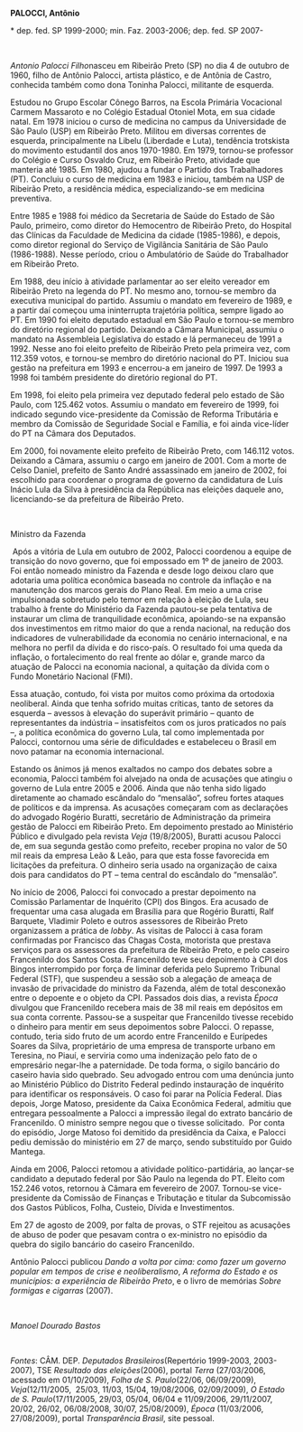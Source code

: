**PALOCCI, Antônio**

\* dep. fed. SP 1999-2000; min. Faz. 2003-2006; dep. fed. SP 2007-

 

*Antonio Palocci Filho*nasceu em Ribeirão Preto (SP) no dia 4 de outubro
de 1960, filho de Antônio Palocci, artista plástico, e de Antônia de
Castro, conhecida também como dona Toninha Palocci, militante de
esquerda.

Estudou no Grupo Escolar Cônego Barros, na Escola Primária Vocacional
Carmem Massaroto e no Colégio Estadual Otoniel Mota, em sua cidade
natal. Em 1978 iniciou o curso de medicina no campus da Universidade de
São Paulo (USP) em Ribeirão Preto. Militou em diversas correntes de
esquerda, principalmente na Libelu (Liberdade e Luta), tendência
trotskista do movimento estudantil dos anos 1970-1980. Em 1979,
tornou-se professor do Colégio e Curso Osvaldo Cruz, em Ribeirão Preto,
atividade que manteria até 1985. Em 1980, ajudou a fundar o Partido dos
Trabalhadores (PT). Concluiu o curso de medicina em 1983 e iniciou,
também na USP de Ribeirão Preto, a residência médica, especializando-se
em medicina preventiva.

Entre 1985 e 1988 foi médico da Secretaria de Saúde do Estado de São
Paulo, primeiro, como diretor do Hemocentro de Ribeirão Preto, do
Hospital das Clínicas da Faculdade de Medicina da cidade (1985-1986), e
depois, como diretor regional do Serviço de Vigilância Sanitária de São
Paulo (1986-1988). Nesse período, criou o Ambulatório de Saúde do
Trabalhador em Ribeirão Preto.

Em 1988, deu início à atividade parlamentar ao ser eleito vereador em
Ribeirão Preto na legenda do PT. No mesmo ano, tornou-se membro da
executiva municipal do partido. Assumiu o mandato em fevereiro de 1989,
e a partir daí começou uma ininterrupta trajetória política, sempre
ligado ao PT. Em 1990 foi eleito deputado estadual em São Paulo e
tornou-se membro do diretório regional do partido. Deixando a Câmara
Municipal, assumiu o mandato na Assembleia Legislativa do estado e lá
permaneceu de 1991 a 1992. Nesse ano foi eleito prefeito de Ribeirão
Preto pela primeira vez, com 112.359 votos, e tornou-se membro do
diretório nacional do PT. Iniciou sua gestão na prefeitura em 1993 e
encerrou-a em janeiro de 1997. De 1993 a 1998 foi também presidente do
diretório regional do PT.

Em 1998, foi eleito pela primeira vez deputado federal pelo estado de
São Paulo, com 125.462 votos. Assumiu o mandato em fevereiro de 1999,
foi indicado segundo vice-presidente da Comissão de Reforma Tributária e
membro da Comissão de Seguridade Social e Família, e foi ainda
vice-líder do PT na Câmara dos Deputados.

Em 2000, foi novamente eleito prefeito de Ribeirão Preto, com 146.112
votos. Deixando a Câmara, assumiu o cargo em janeiro de 2001. Com a
morte de Celso Daniel, prefeito de Santo André assassinado em janeiro de
2002, foi escolhido para coordenar o programa de governo da candidatura
de Luís Inácio Lula da Silva à presidência da República nas eleições
daquele ano, licenciando-se da prefeitura de Ribeirão Preto.

 

Ministro da Fazenda

 Após a vitória de Lula em outubro de 2002, Palocci coordenou a equipe
de transição do novo governo, que foi empossado em 1º de janeiro de
2003. Foi então nomeado ministro da Fazenda e desde logo deixou claro
que adotaria uma política econômica baseada no controle da inflação e na
manutenção dos marcos gerais do Plano Real. Em meio a uma crise
impulsionada sobretudo pelo temor em relação à eleição de Lula, seu
trabalho à frente do Ministério da Fazenda pautou-se pela tentativa de
instaurar um clima de tranquilidade econômica, apoiando-se na expansão
dos investimentos em ritmo maior do que a renda nacional, na redução dos
indicadores de vulnerabilidade da economia no cenário internacional, e
na melhora no perfil da dívida e do risco-país. O resultado foi uma
queda da inflação, o fortalecimento do real frente ao dólar e, grande
marco da atuação de Palocci na economia nacional, a quitação da dívida
com o Fundo Monetário Nacional (FMI).

Essa atuação, contudo, foi vista por muitos como próxima da ortodoxia
neoliberal. Ainda que tenha sofrido muitas críticas, tanto de setores da
esquerda – avessos à elevação do superávit primário – quanto de
representantes da indústria – insatisfeitos com os juros praticados no
país –, a política econômica do governo Lula, tal como implementada por
Palocci, contornou uma série de dificuldades e estabeleceu o Brasil em
novo patamar na economia internacional.

Estando os ânimos já menos exaltados no campo dos debates sobre a
economia, Palocci também foi alvejado na onda de acusações que atingiu o
governo de Lula entre 2005 e 2006. Ainda que não tenha sido ligado
diretamente ao chamado escândalo do “mensalão”, sofreu fortes ataques de
políticos e da imprensa. As acusações começaram com as declarações do
advogado Rogério Buratti, secretário de Administração da primeira gestão
de Palocci em Ribeirão Preto. Em depoimento prestado ao Ministério
Público e divulgado pela revista *Veja* (19/8/2005), Buratti acusou
Palocci de, em sua segunda gestão como prefeito, receber propina no
valor de 50 mil reais da empresa Leão & Leão, para que esta fosse
favorecida em licitações da prefeitura. O dinheiro seria usado na
organização de caixa dois para candidatos do PT – tema central do
escândalo do “mensalão”.

No início de 2006, Palocci foi convocado a prestar depoimento na
Comissão Parlamentar de Inquérito (CPI) dos Bingos. Era acusado de
frequentar uma casa alugada em Brasília para que Rogério Buratti, Ralf
Barquete, Vladimir Poleto e outros assessores de Ribeirão Preto
organizassem a prática de *lobby*. As visitas de Palocci à casa foram
confirmadas por Francisco das Chagas Costa, motorista que prestava
serviços para os assessores da prefeitura de Ribeirão Preto, e pelo
caseiro Francenildo dos Santos Costa. Francenildo teve seu depoimento à
CPI dos Bingos interrompido por força de liminar deferida pelo Supremo
Tribunal Federal (STF), que suspendeu a sessão sob a alegação de ameaça
de invasão de privacidade do ministro da Fazenda, além de total
desconexão entre o depoente e o objeto da CPI. Passados dois dias, a
revista *Época* divulgou que Francenildo recebera mais de 38 mil reais
em depósitos em sua conta corrente. Passou-se a suspeitar que
Francenildo tivesse recebido o dinheiro para mentir em seus depoimentos
sobre Palocci. O repasse, contudo, teria sido fruto de um acordo entre
Francenildo e Eurípedes Soares da Silva, proprietário de uma empresa de
transporte urbano em Teresina, no Piauí, e serviria como uma indenização
pelo fato de o empresário negar-lhe a paternidade. De toda forma, o
sigilo bancário do caseiro havia sido quebrado. Seu advogado entrou com
uma denúncia junto ao Ministério Público do Distrito Federal pedindo
instauração de inquérito para identificar os responsáveis. O caso foi
parar na Polícia Federal. Dias depois, Jorge Matoso, presidente da Caixa
Econômica Federal, admitiu que entregara pessoalmente a Palocci a
impressão ilegal do extrato bancário de Francenildo. O ministro sempre
negou que o tivesse solicitado.  Por conta do episódio, Jorge Matoso foi
demitido da presidência da Caixa, e Palocci pediu demissão do ministério
em 27 de março, sendo substituído por Guido Mantega.

Ainda em 2006, Palocci retomou a atividade político-partidária, ao
lançar-se candidato a deputado federal por São Paulo na legenda do PT.
Eleito com 152.246 votos, retornou à Câmara em fevereiro de 2007.
Tornou-se vice-presidente da Comissão de Finanças e Tributação e titular
da Subcomissão dos Gastos Públicos, Folha, Custeio, Dívida e
Investimentos.

Em 27 de agosto de 2009, por falta de provas, o STF rejeitou as
acusações de abuso de poder que pesavam contra o ex-ministro no episódio
da quebra do sigilo bancário do caseiro Francenildo.

Antônio Palocci publicou *Dando a volta por cima: como fazer um governo
popular em tempos de crise e neoliberalismo*, *A reforma do Estado e os
municípios: a experiência de Ribeirão Preto*, e o livro de memórias
*Sobre formigas e cigarras* (2007).

 

*Manoel Dourado Bastos*

 

*Fontes*: CÂM. DEP. *Deputados Brasileiros*(Repertório 1999-2003,
2003-2007), TSE *Resultado das eleições*(2006), portal *Terra*
(27/03/2006, acessado em 01/10/2009), *Folha de S. Paulo*(22/06,
06/09/2009), *Veja*(12/11/2005,  25/03, 11/03, 15/04, 19/08/2006,
02/09/2009), *O Estado de S. Paulo*(17/11/2005, 29/03, 05/04, 06/04 e
11/09/2006, 29/11/2007, 20/02, 26/02, 06/08/2008, 30/07, 25/08/2009),
*Época* (11/03/2006, 27/08/2009), portal *Transparência Brasil*, site
pessoal.
